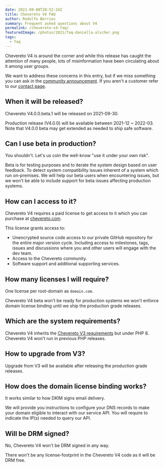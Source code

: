 ```yaml
---
date: 2021-09-08T20:52:24Z
title: Chevereto V4 FAQ
author: Rodolfo Berrios
summary: Frequent asked questions about V4
permalink: /chevereto-v4-faq/
featuredImage: /photos/2021/faq-daniella-alscher.png
tags:
  - faq
---
```

Chevereto V4 is around the corner and while this release has caught the attention of many people, lots of misinformation have been circulating about it among user groups.

We want to address these concerns in this entry, but if we miss something you can ask in the [community announcement](https://chevereto.com/community/threads/chevereto-v4-faq.13752/). If you aren't a customer refer to our [contact page](https://chevereto.com/contact).

## When it will be released?

Chevereto V4.0.0.beta.1 will be released on 2021-09-30.

Production release (V4.0.0) will be available between 2021-12 ~ 2022-03. Note that V4.0.0 beta may get extended as needed to ship safe software.

## Can I use beta in production?

You shouldn't. Let's us coin the well-know "use it under your own risk".

Beta is for testing purposes and to iterate the system design based on user feedback. To detect system compatibility issues inherent of a system which run on-premises. We will help our beta users when encountering issues, but we won't be able to include support for beta issues affecting production systems.

## How can I access to it?

Chevereto V4 requires a paid license to get access to it which you can purchase at [chevereto.com](https://chevereto.com).

This license grants access to:

* Unencrypted source code access to our private GitHub repository for the entire major version cycle. Including access to milestones, tags, issues and discussions where you and other users will engage with the dev team.
* Access to the Chevereto community.
* Software support and additional supporting services.

## How many licenses I will require?

One license per root-domain as `domain.com`.

Chevereto V4 beta won't be ready for production systems we won't enforce domain license binding until we ship the production grade releases.

## Which are the system requirements?

Chevereto V4 inherits the [Chevereto V3 requirements](https://v3-docs.chevereto.com/setup/server/requirements.html) but under PHP 8. Chevereto V4 won't run in previous PHP releases.

## How to upgrade from V3?

Upgrade from V3 will be available after releasing the production grade releases.

## How does the domain license binding works?

It works similar to how DKIM signs email delivery.

We will provide you instructions to configure your DNS records to make your domain eligible to interact with our service API. You will require to indicate the IP(s) needed to query our API.

## Will be DRM signed?

No, Chevereto V4 won't be DRM signed in any way.

There won't be any license-footprint in the Chevereto V4 code as it will be DRM free.
